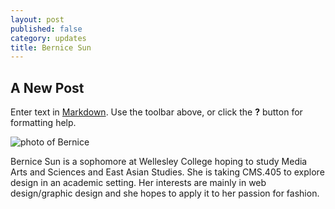 ```yaml
---
layout: post
published: false
category: updates
title: Bernice Sun
---
```

## A New Post

Enter text in [Markdown](http://daringfireball.net/projects/markdown/). Use the toolbar above, or click the **?** button for formatting help.

![photo of Bernice]({{site.baseurl}}/assets/210829_ProfilePic.JPG)

Bernice Sun is a sophomore at Wellesley College hoping to study Media Arts and Sciences and East Asian Studies. She is taking CMS.405 to explore design in an academic setting. Her interests are mainly in web design/graphic design and she hopes to apply it to her passion for fashion.
